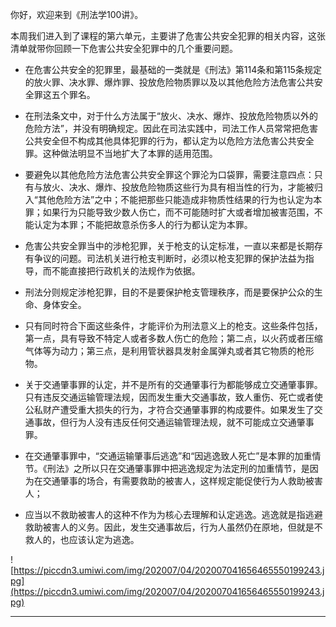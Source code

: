 你好，欢迎来到《刑法学100讲》。

本周我们进入到了课程的第六单元，主要讲了危害公共安全犯罪的相关内容，这张清单就带你回顾一下危害公共安全犯罪中的几个重要问题。

* 在危害公共安全的犯罪里，最基础的一类就是《刑法》第114条和第115条规定的放火罪、决水罪、爆炸罪、投放危险物质罪以及以其他危险方法危害公共安全罪这五个罪名。

* 在刑法条文中，对于什么方法属于“放火、决水、爆炸、投放危险物质以外的危险方法”，并没有明确规定。因此在司法实践中，司法工作人员常常把危害公共安全但不构成其他具体犯罪的行为，都认定为以危险方法危害公共安全罪。这种做法明显不当地扩大了本罪的适用范围。

* 要避免以其他危险方法危害公共安全罪这个罪沦为口袋罪，需要注意四点：只有与放火、决水、爆炸、投放危险物质这些行为具有相当性的行为，才能被归入“其他危险方法”之中；不能把那些只能造成非物质性结果的行为也认定为本罪；如果行为只能导致少数人伤亡，而不可能随时扩大或者增加被害范围，不能认定为本罪；不能把故意杀伤多人的行为都认定为本罪。

* 危害公共安全罪当中的涉枪犯罪，关于枪支的认定标准，一直以来都是长期存有争议的问题。司法机关进行枪支判断时，必须以枪支犯罪的保护法益为指导，而不能直接把行政机关的法规作为依据。

* 刑法分则规定涉枪犯罪，目的不是要保护枪支管理秩序，而是要保护公众的生命、身体安全。

* 只有同时符合下面这些条件，才能评价为刑法意义上的枪支。这些条件包括，第一点，具有导致不特定人或者多数人伤亡的危险；第二点，以火药或者压缩气体等为动力；第三点，是利用管状器具发射金属弹丸或者其它物质的枪形物。

* 关于交通肇事罪的认定，并不是所有的交通肇事行为都能够成立交通肇事罪。只有违反交通运输管理法规，因而发生重大交通事故，致人重伤、死亡或者使公私财产遭受重大损失的行为，才符合交通肇事罪的构成要件。如果发生了交通事故，但行为人没有违反任何交通运输管理法规，就不可能成立交通肇事罪。

* 在交通肇事罪中，“交通运输肇事后逃逸”和“因逃逸致人死亡”是本罪的加重情节。《刑法》之所以只在交通肇事罪中把逃逸规定为法定刑的加重情节，是因为在交通肇事的场合，有需要救助的被害人，这样规定能促使行为人救助被害人；

* 应当以不救助被害人的这种不作为为核心去理解和认定逃逸。逃逸就是指逃避救助被害人的义务。因此，发生交通事故后，行为人虽然仍在原地，但就是不救人的，也应该认定为逃逸。

![https://piccdn3.umiwi.com/img/202007/04/202007041656465550199243.jpg](https://piccdn3.umiwi.com/img/202007/04/202007041656465550199243.jpg)

---
